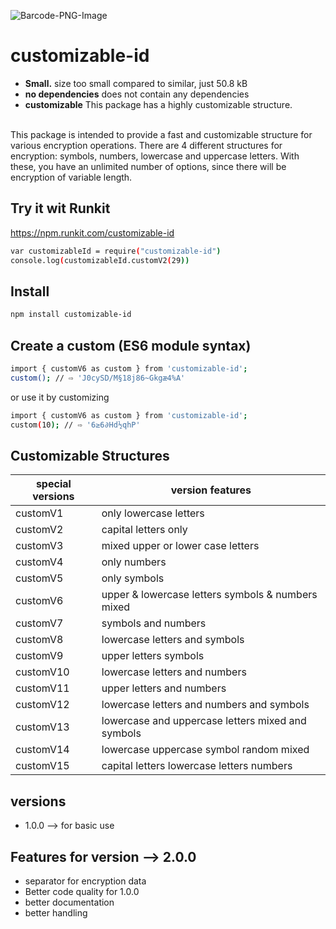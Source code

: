 ![Barcode-PNG-Image](https://user-images.githubusercontent.com/87334718/203976028-5410652e-f849-4d68-9b05-fdc7cf4e6baf.png)

# customizable-id

- **Small.** size too small compared to similar, just 50.8 kB
- **no dependencies** does not contain any dependencies
- **customizable** This package has a highly customizable structure.

<br/>
This package is intended to provide a fast and customizable structure for various encryption operations.
There are 4 different structures for encryption: symbols, numbers, lowercase and uppercase letters. With these, you have an unlimited number of options, since there will be encryption of variable length.

## Try it wit Runkit

https://npm.runkit.com/customizable-id

```bash
var customizableId = require("customizable-id")
console.log(customizableId.customV2(29))
```

## Install

```bash
npm install customizable-id
```

## Create a custom (ES6 module syntax)

```bash
import { customV6 as custom } from 'customizable-id';
custom(); // ⇨ 'J0cySD/M§18j86~Gkgæ4%A'
```

or use it by customizing

```bash
import { customV6 as custom } from 'customizable-id';
custom(10); // ⇨ '6≥6∂Hd½qhP'
```

## Customizable Structures

| special versions | version features                                  |
| ---------------- | ------------------------------------------------- |
| customV1         | only lowercase letters                            |
| customV2         | capital letters only                              |
| customV3         | mixed upper or lower case letters                 |
| customV4         | only numbers                                      |
| customV5         | only symbols                                      |
| customV6         | upper & lowercase letters symbols & numbers mixed |
| customV7         | symbols and numbers                               |
| customV8         | lowercase letters and symbols                     |
| customV9         | upper letters symbols                             |
| customV10        | lowercase letters and numbers                     |
| customV11        | upper letters and numbers                         |
| customV12        | lowercase letters and numbers and symbols         |
| customV13        | lowercase and uppercase letters mixed and symbols |
| customV14        | lowercase uppercase symbol random mixed           |
| customV15        | capital letters lowercase letters numbers         |

## versions

- 1.0.0 --> for basic use

## Features for version --> 2.0.0

- separator for encryption data
- Better code quality for 1.0.0
- better documentation
- better handling

